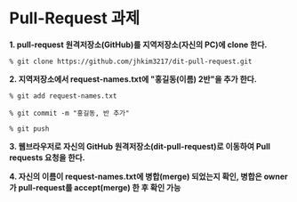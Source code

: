 # Pull-Request 과제
**1. pull-request 원격저장소(GitHub)를 지역저장소(자신의 PC)에 clone 한다.**

    % git clone https://github.com/jhkim3217/dit-pull-request.git

**2. 지역저장소에서 request-names.txt에 "홍길동(이름) 2반"을 추가 한다.**

    % git add request-names.txt

    % git commit -m "홍길동, 반 추가"

    % git push

**3. 웹브라우저로  자신의 GitHub 원격저장소(dit-pull-request)로 이동하여 Pull requests 요청을 한다.** 
 
**4. 자신의 이름이 request-names.txt에 병합(merge) 되었는지 확인, 병합은 owner가 pull-request를 accept(merge) 한 후 확인 가능**